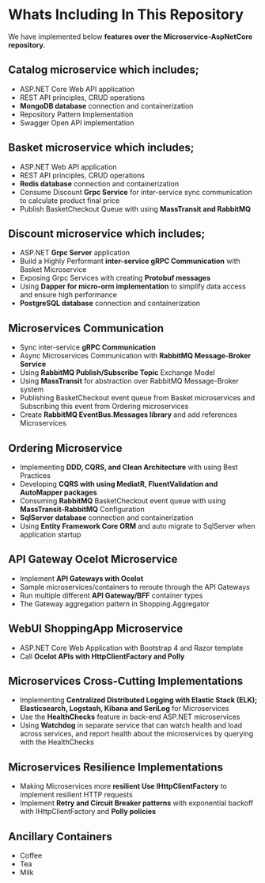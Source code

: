 # Whats Including In This Repository
We have implemented below <b> features over the Microservice-AspNetCore repository. </b>

## Catalog microservice which includes;
<ul>
  <li>ASP.NET Core Web API application</li>
  <li>REST API principles, CRUD operations</li>
  <li><b>MongoDB database</b> connection and containerization</li>
  <li>Repository Pattern Implementation</li>
  <li>Swagger Open API implementation</li>
</ul>

## Basket microservice which includes;
<ul>
  <li>ASP.NET Web API application</li>
  <li>REST API principles, CRUD operations</li>
  <li><b>Redis database</b> connection and containerization</li>
  <li>Consume Discount <b>Grpc Service</b> for inter-service sync communication to calculate product final price</li>
  <li>Publish BasketCheckout Queue with using <b>MassTransit and RabbitMQ</b></li>
</ul>

## Discount microservice which includes;
<ul>
  <li>ASP.NET <b>Grpc Server</b> application</li>
  <li>Build a Highly Performant <b>inter-service gRPC Communication</b> with Basket Microservice</li>
  <li>Exposing Grpc Services with creating <b>Protobuf messages</b></li>
  <li>Using <b>Dapper for micro-orm implementation</b> to simplify data access and ensure high performance</li>
  <li><b>PostgreSQL database</b> connection and containerization</li>
</ul>

## Microservices Communication
<ul>
  <li>Sync inter-service <b>gRPC Communication</b></li>
  <li>Async Microservices Communication with <b>RabbitMQ Message-Broker Service</b></li>
  <li>Using <b>RabbitMQ Publish/Subscribe Topic</b> Exchange Model</li>
  <li>Using <b>MassTransit</b> for abstraction over RabbitMQ Message-Broker system</li>
  <li>Publishing BasketCheckout event queue from Basket microservices and Subscribing this event from Ordering microservices</li>
  <li>Create <b>RabbitMQ EventBus.Messages library</b> and add references Microservices</li>
</ul>

## Ordering Microservice
<ul>
  <li>Implementing <b>DDD, CQRS, and Clean Architecture</b> with using Best Practices</li>
  <li>Developing <b>CQRS with using MediatR, FluentValidation and AutoMapper packages</b></li>
  <li>Consuming <b>RabbitMQ</b> BasketCheckout event queue with using <b>MassTransit-RabbitMQ</b> Configuration</li>
  <li><b>SqlServer database</b> connection and containerization</li>
  <li>Using <b>Entity Framework Core ORM</b> and auto migrate to SqlServer when application startup</li>
</ul>

## API Gateway Ocelot Microservice
<ul>
  <li>Implement <b>API Gateways with Ocelot</b></li>
  <li>Sample microservices/containers to reroute through the API Gateways</li>
  <li>Run multiple different <b>API Gateway/BFF</b> container types</li>
  <li>The Gateway aggregation pattern in Shopping.Aggregator</li>
</ul>

## WebUI ShoppingApp Microservice
<ul>
  <li>ASP.NET Core Web Application with Bootstrap 4 and Razor template</li>
  <li>Call <b>Ocelot APIs with HttpClientFactory and Polly</b></li>
</ul>

## Microservices Cross-Cutting Implementations
<ul>
  <li>Implementing <b>Centralized Distributed Logging with Elastic Stack (ELK); Elasticsearch, Logstash, Kibana and SeriLog</b> for Microservices</li>
  <li>Use the <b>HealthChecks</b> feature in back-end ASP.NET microservices</li>
  <li>Using <b>Watchdog</b> in separate service that can watch health and load across services, and report health about the microservices by querying with the HealthChecks</li>
</ul>

## Microservices Resilience Implementations
<ul>
  <li>Making Microservices more <b>resilient Use IHttpClientFactory</b> to implement resilient HTTP requests</li>
  <li>Implement <b>Retry and Circuit Breaker patterns</b> with exponential backoff with IHttpClientFactory and <b>Polly policies</b></li>
</ul>

## Ancillary Containers
<ul>
  <li>Coffee</li>
  <li>Tea</li>
  <li>Milk</li>
</ul>
